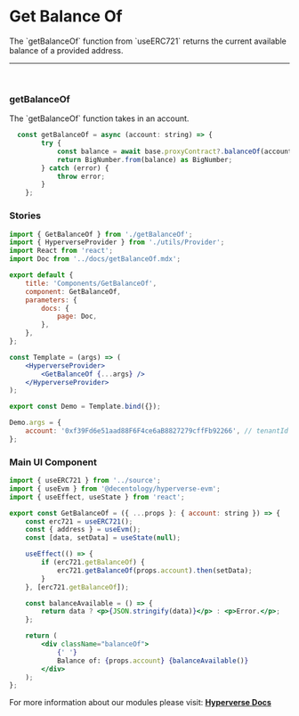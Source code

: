 # Get Balance Of

<p> The `getBalanceOf` function from `useERC721` returns the current available balance of a provided address. </p>

---

<br>

### getBalanceOf

<p> The `getBalanceOf` function takes in an account. </p>

```jsx
  const getBalanceOf = async (account: string) => {
		try {
			const balance = await base.proxyContract?.balanceOf(account);
			return BigNumber.from(balance) as BigNumber;
		} catch (error) {
			throw error;
		}
	};
```

### Stories

```jsx
import { GetBalanceOf } from './getBalanceOf';
import { HyperverseProvider } from './utils/Provider';
import React from 'react';
import Doc from '../docs/getBalanceOf.mdx';

export default {
	title: 'Components/GetBalanceOf',
	component: GetBalanceOf,
	parameters: {
		docs: {
			page: Doc,
		},
	},
};

const Template = (args) => (
	<HyperverseProvider>
		<GetBalanceOf {...args} />
	</HyperverseProvider>
);

export const Demo = Template.bind({});

Demo.args = {
	account: '0xf39Fd6e51aad88F6F4ce6aB8827279cffFb92266', // tenantId address
};
```

### Main UI Component

```jsx
import { useERC721 } from '../source';
import { useEvm } from '@decentology/hyperverse-evm';
import { useEffect, useState } from 'react';

export const GetBalanceOf = ({ ...props }: { account: string }) => {
	const erc721 = useERC721();
	const { address } = useEvm();
	const [data, setData] = useState(null);

	useEffect(() => {
		if (erc721.getBalanceOf) {
			erc721.getBalanceOf(props.account).then(setData);
		}
	}, [erc721.getBalanceOf]);

	const balanceAvailable = () => {
		return data ? <p>{JSON.stringify(data)}</p> : <p>Error.</p>;
	};

	return (
		<div className="balanceOf">
			{' '}
			Balance of: {props.account} {balanceAvailable()}
		</div>
	);
};
```

For more information about our modules please visit: [**Hyperverse Docs**](docs.hyperverse.dev)
